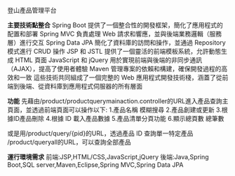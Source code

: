 登山產品管理平台

**主要技術點整合**
Spring Boot 提供了一個整合性的開發框架，簡化了應用程式的配置和部署
Spring MVC 負責處理 Web 請求和響應，並與後端業務邏輯（服務層）進行交互
Spring Data JPA 簡化了資料庫的訪問和操作，並通過 Repository 模式進行 CRUD 操作
JSP 和 JSTL 提供了一個靈活的前端模板系統，允許動態生成 HTML 頁面
JavaScript 和 jQuery 用於實現前端與後端的非同步通訊（AJAX），提高了使用者體驗
Maven 管理專案的依賴和構建，確保開發過程的高效和一致
這些技術共同組成了一個完整的 Web 應用程式開發技術棧，涵蓋了從前端到後端、從資料庫到應用程式伺服器的所有層面

**功能**
先藉由/product/productquerymainaction.controller的URL進入產品查詢主頁面，並透過前端頁面可以操作以下:
1.產品名稱 模糊搜尋
2.產品創建或更新
3.根據ID產品刪除
4.根據 ID 載入產品數據
5.產品清單分頁功能
6.顯示總頁數 總筆數

或是用/product/query/{pid}的URL，透過產品 ID 查詢單一特定產品
/product/queryall的URL，可以查詢全部產品

**運行環境需求**
前端:JSP,HTML/CSS,JavaScript,jQuery
後端:Java,Spring Boot,SQL server,Maven,Eclipse,Spring MVC,Spring Data JPA

